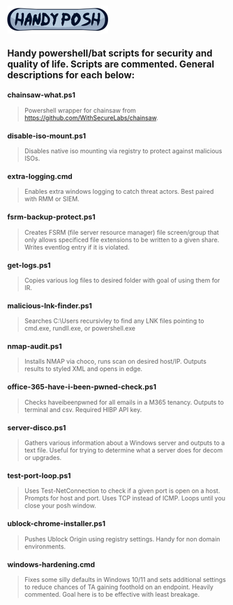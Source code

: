 ![logo](https://github.com/biffalo/handy-posh/raw/main/handy-logo.png)


## Handy powershell/bat scripts for security and quality of life. Scripts are commented. General descriptions for each below:

### **chainsaw-what.ps1**

>  Powershell wrapper for chainsaw from https://github.com/WithSecureLabs/chainsaw.  





### **disable-iso-mount.ps1**

>  Disables native iso mounting via registry to protect against malicious ISOs.  




###  **extra-logging.cmd**

>  Enables extra windows logging to catch threat actors. Best paired with RMM or SIEM.  



###  **fsrm-backup-protect.ps1**

>  Creates FSRM (file server resource manager) file screen/group that only allows specificed file extensions to be written to a given share. Writes eventlog entry if it is violated.


### **get-logs.ps1**

>  Copies various log files to desired folder with goal of using them for IR.  


### **malicious-lnk-finder.ps1**

>  Searches C:\Users recursivley to find any LNK files pointing to cmd.exe, rundll.exe, or powershell.exe
  
  
  
### **nmap-audit.ps1**
  
>   Installs NMAP via choco, runs scan on desired host/IP. Outputs results to styled XML and opens in edge.




### **office-365-have-i-been-pwned-check.ps1**

>  Checks haveibeenpwned for all emails in a M365 tenancy. Outputs to terminal and csv. Required HIBP API key.  




### **server-disco.ps1**

>  Gathers various information about a Windows server and outputs to a text file. Useful for trying to determine what a server does for decom or upgrades.  





### **test-port-loop.ps1**

>  Uses Test-NetConnection to check if a given port is open on a host. Prompts for host and port. Uses TCP instead of ICMP. Loops until you close your posh window.  





### **ublock-chrome-installer.ps1**

>  Pushes Ublock Origin using registry settings. Handy for non domain environments.  




### **windows-hardening.cmd**

>  Fixes some silly defaults in Windows 10/11 and sets additional settings to reduce chances of TA gaining foothold on an endpoint. Heavily commented. Goal here is to be effective with least breakage.


